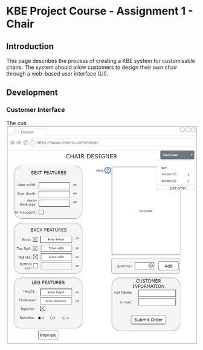# KBE Project Course - Assignment 1 - Chair
## Introduction

This page describes the process of creating a KBE system for customisable chairs. The system should allow customers to design their own chair through a web-based user interface (UI). 

## Development
### Customer Interface
The cus
![](Figures/CustomerUI.png)